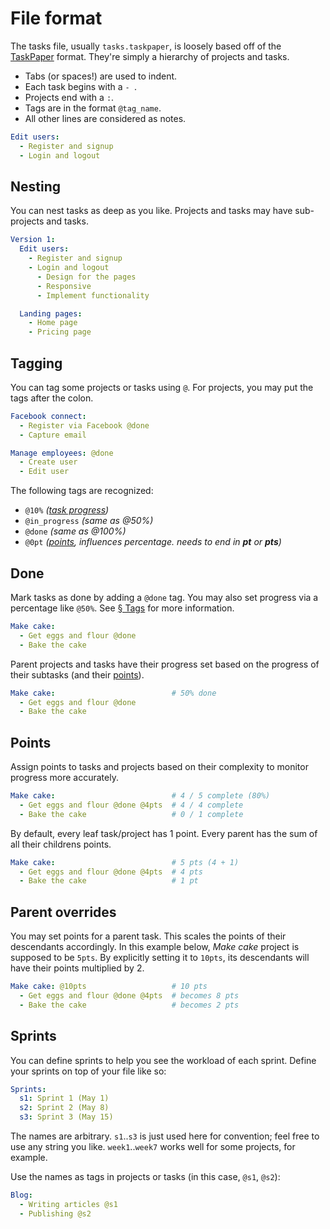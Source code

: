 File format
===========

The tasks file, usually `tasks.taskpaper`, is loosely based off of the [TaskPaper] format. They're simply a hierarchy of projects and tasks.

- Tabs (or spaces!) are used to indent.
- Each task begins with a `- `.
- Projects end with a `:`.
- Tags are in the format `@tag_name`.
- All other lines are considered as notes.

``` yaml
Edit users:
  - Register and signup
  - Login and logout
```

Nesting
-------

You can nest tasks as deep as you like. Projects and tasks may have sub-projects and tasks.

``` yaml
Version 1:
  Edit users:
    - Register and signup
    - Login and logout
      - Design for the pages
      - Responsive
      - Implement functionality

  Landing pages:
    - Home page
    - Pricing page
```

Tagging
-------

You can tag some projects or tasks using `@`. For projects, you may put the tags after the colon.

``` yaml
Facebook connect:
  - Register via Facebook @done
  - Capture email

Manage employees: @done
  - Create user
  - Edit user
```

The following tags are recognized:

 - `@10%` *([task progress](#done))*
 - `@in_progress` *(same as @50%)*
 - `@done` *(same as @100%)*
 - `@0pt` *([points](#points), influences percentage. needs to end in __pt__ or __pts__)*


Done
----

Mark tasks as done by adding a `@done` tag. 
You may also set progress via a percentage like `@50%`. See [§ Tags](#tags) for more information.

``` yaml
Make cake:
  - Get eggs and flour @done
  - Bake the cake
```

Parent projects and tasks have their progress set based on the progress of their subtasks (and their [points](#points)).

``` yaml
Make cake:                          # 50% done
  - Get eggs and flour @done
  - Bake the cake
```

Points
------

Assign points to tasks and projects based on their complexity to monitor progress more accurately.

``` yaml
Make cake:                          # 4 / 5 complete (80%)
  - Get eggs and flour @done @4pts  # 4 / 4 complete
  - Bake the cake                   # 0 / 1 complete
```

By default, every leaf task/project has 1 point. Every parent has the sum of all their childrens points.

``` yaml
Make cake:                          # 5 pts (4 + 1)
  - Get eggs and flour @done @4pts  # 4 pts
  - Bake the cake                   # 1 pt
```

Parent overrides
----------------

You may set points for a parent task. This scales the points of their descendants accordingly. In this example below, *Make cake* project is supposed to be `5pts`. By explicitly setting it to `10pts`, its descendants will have their points multiplied by 2.

``` yaml
Make cake: @10pts                   # 10 pts
  - Get eggs and flour @done @4pts  # becomes 8 pts
  - Bake the cake                   # becomes 2 pts
```

Sprints
-------

You can define sprints to help you see the workload of each sprint. Define your sprints on top of your file like so:

``` yaml
Sprints:
  s1: Sprint 1 (May 1)
  s2: Sprint 2 (May 8)
  s3: Sprint 3 (May 15)
```

The names are arbitrary. `s1`..`s3` is just used here for convention; feel
free to use any string you like. `week1`..`week7` works well for some
projects, for example.

Use the names as tags in projects or tasks (in this case, `@s1`, `@s2`):

``` yaml
Blog:
  - Writing articles @s1
  - Publishing @s2
```

[TaskPaper]: http://www.hogbaysoftware.com/products/taskpaper
